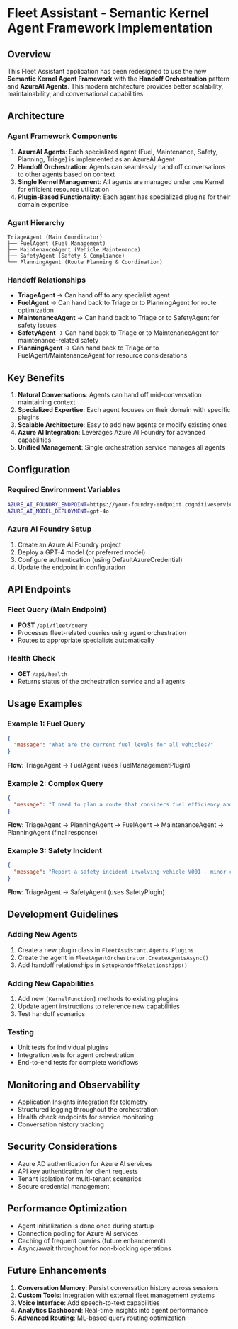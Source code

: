 # Fleet Assistant - Semantic Kernel Agent Framework Implementation

## Overview

This Fleet Assistant application has been redesigned to use the new **Semantic Kernel Agent Framework** with the **Handoff Orchestration** pattern and **AzureAI Agents**. This modern architecture provides better scalability, maintainability, and conversational capabilities.

## Architecture

### Agent Framework Components

1. **AzureAI Agents**: Each specialized agent (Fuel, Maintenance, Safety, Planning, Triage) is implemented as an AzureAI Agent
2. **Handoff Orchestration**: Agents can seamlessly hand off conversations to other agents based on context
3. **Single Kernel Management**: All agents are managed under one Kernel for efficient resource utilization
4. **Plugin-Based Functionality**: Each agent has specialized plugins for their domain expertise

### Agent Hierarchy

```
TriageAgent (Main Coordinator)
├── FuelAgent (Fuel Management)
├── MaintenanceAgent (Vehicle Maintenance)
├── SafetyAgent (Safety & Compliance)
└── PlanningAgent (Route Planning & Coordination)
```

### Handoff Relationships

- **TriageAgent** → Can hand off to any specialist agent
- **FuelAgent** → Can hand back to Triage or to PlanningAgent for route optimization
- **MaintenanceAgent** → Can hand back to Triage or to SafetyAgent for safety issues
- **SafetyAgent** → Can hand back to Triage or to MaintenanceAgent for maintenance-related safety
- **PlanningAgent** → Can hand back to Triage or to FuelAgent/MaintenanceAgent for resource considerations

## Key Benefits

1. **Natural Conversations**: Agents can hand off mid-conversation maintaining context
2. **Specialized Expertise**: Each agent focuses on their domain with specific plugins
3. **Scalable Architecture**: Easy to add new agents or modify existing ones
4. **Azure AI Integration**: Leverages Azure AI Foundry for advanced capabilities
5. **Unified Management**: Single orchestration service manages all agents

## Configuration

### Required Environment Variables

```bash
AZURE_AI_FOUNDRY_ENDPOINT=https://your-foundry-endpoint.cognitiveservices.azure.com/
AZURE_AI_MODEL_DEPLOYMENT=gpt-4o
```

### Azure AI Foundry Setup

1. Create an Azure AI Foundry project
2. Deploy a GPT-4 model (or preferred model)
3. Configure authentication (using DefaultAzureCredential)
4. Update the endpoint in configuration

## API Endpoints

### Fleet Query (Main Endpoint)
- **POST** `/api/fleet/query`
- Processes fleet-related queries using agent orchestration
- Routes to appropriate specialists automatically

### Health Check
- **GET** `/api/health`
- Returns status of the orchestration service and all agents

## Usage Examples

### Example 1: Fuel Query
```json
{
  "message": "What are the current fuel levels for all vehicles?"
}
```

**Flow**: TriageAgent → FuelAgent (uses FuelManagementPlugin)

### Example 2: Complex Query
```json
{
  "message": "I need to plan a route that considers fuel efficiency and vehicle maintenance schedules"
}
```

**Flow**: TriageAgent → PlanningAgent → FuelAgent → MaintenanceAgent → PlanningAgent (final response)

### Example 3: Safety Incident
```json
{
  "message": "Report a safety incident involving vehicle V001 - minor collision"
}
```

**Flow**: TriageAgent → SafetyAgent (uses SafetyPlugin)

## Development Guidelines

### Adding New Agents

1. Create a new plugin class in `FleetAssistant.Agents.Plugins`
2. Create the agent in `FleetAgentOrchestrator.CreateAgentsAsync()`
3. Add handoff relationships in `SetupHandoffRelationships()`

### Adding New Capabilities

1. Add new `[KernelFunction]` methods to existing plugins
2. Update agent instructions to reference new capabilities
3. Test handoff scenarios

### Testing

- Unit tests for individual plugins
- Integration tests for agent orchestration
- End-to-end tests for complete workflows

## Monitoring and Observability

- Application Insights integration for telemetry
- Structured logging throughout the orchestration
- Health check endpoints for service monitoring
- Conversation history tracking

## Security Considerations

- Azure AD authentication for Azure AI services
- API key authentication for client requests
- Tenant isolation for multi-tenant scenarios
- Secure credential management

## Performance Optimization

- Agent initialization is done once during startup
- Connection pooling for Azure AI services
- Caching of frequent queries (future enhancement)
- Async/await throughout for non-blocking operations

## Future Enhancements

1. **Conversation Memory**: Persist conversation history across sessions
2. **Custom Tools**: Integration with external fleet management systems
3. **Voice Interface**: Add speech-to-text capabilities
4. **Analytics Dashboard**: Real-time insights into agent performance
5. **Advanced Routing**: ML-based query routing optimization
